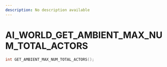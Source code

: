 ```yaml
---
description: No description available 
---
```


# AI_WORLD\_GET_AMBIENT_MAX_NUM_TOTAL_ACTORS

```cpp
int GET_AMBIENT_MAX_NUM_TOTAL_ACTORS();
```